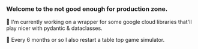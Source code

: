 ### Welcome to the not good enough for production zone.

🐍 I'm currently working on a wrapper for some google cloud libraries
that'll play nicer with pydantic & dataclasses. 

🎲 Every 6 months or so I also restart a table top game simulator.

<!--
**ColinAsheGIS/ColinAsheGIS** is a ✨ _special_ ✨ repository because its `README.md` (this file) appears on your GitHub profile.

Here are some ideas to get you started:

- 🔭 I’m currently working on ...
- 🌱 I’m currently learning ...
- 👯 I’m looking to collaborate on ...
- 🤔 I’m looking for help with ...
- 💬 Ask me about ...
- 📫 How to reach me: ...
- 😄 Pronouns: ...
- ⚡ Fun fact: ...
-->
